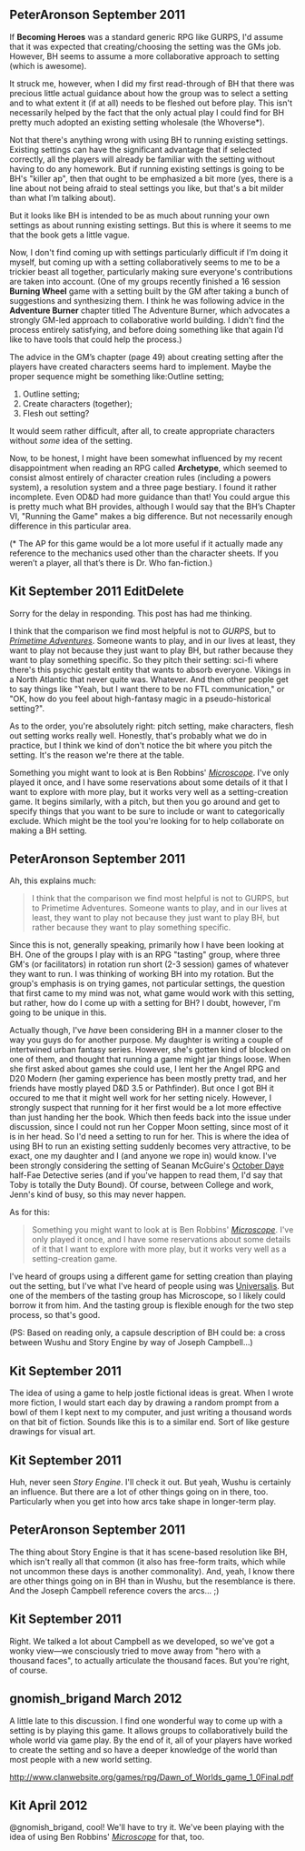 PeterAronson September 2011
---------------------------

If **Becoming Heroes** was a standard generic RPG like GURPS, I'd assume that it was expected that creating/choosing the setting was the GMs job.  However, BH seems to assume a more collaborative approach to setting (which is awesome).

It struck me, however, when I did my first read-through of BH that there was precious little actual  guidance about how the group was to select a setting and to what extent it (if at all) needs to be fleshed out before play.  This isn't necessarily helped by the fact that the only actual play I could find for BH pretty much adopted an existing setting wholesale (the Whoverse\*).

Not that there's anything wrong with using BH to running existing settings.  Existing settings can have the significant advantage that if selected correctly, all the players will already be familiar with the setting without having to do any homework.  But if running existing settings is going to be BH's "killer ap", then that ought to be emphasized a bit more (yes, there is a line about not being afraid to steal settings you like, but that's a bit milder than what I’m talking about). 

But it looks like BH is intended to be as much about running your own settings as about running existing settings.  But this is where it seems to me that the book gets a little vague.

Now, I don't find coming up with settings particularly difficult if I’m doing it myself, but coming up with a setting collaboratively seems to me to be a trickier beast all together, particularly making sure everyone's contributions are taken into account.  (One of my groups recently finished a 16 session **Burning Wheel** game with a setting built by the GM after taking a bunch of suggestions and synthesizing them.  I think he was following advice in the **Adventure Burner** chapter titled The Adventure Burner, which advocates a strongly GM-led approach to collaborative world building.  I didn't find the process entirely satisfying, and before doing something like that again I’d like to have tools that could help the process.)

The advice in the GM’s chapter (page 49) about creating setting after the players have created characters seems hard to implement.  Maybe the proper sequence might be something like:Outline setting;

1. Outline setting;
2. Create characters (together);
3. Flesh out setting?

It would seem rather difficult, after all, to create appropriate characters without _some_ idea of the setting.

Now, to be honest, I might have been somewhat influenced by my recent disappointment when reading an RPG called **Archetype**, which seemed to consist almost entirely of character creation rules (including a powers system), a resolution system and a three page bestiary.  I found it rather incomplete.  Even OD&D had more guidance than that!  You could argue this is pretty much what BH provides, although I would say that the BH’s Chapter VI, "Running the Game" makes a big difference.  But not necessarily enough difference in this particular area.

(\* The AP for this game would be a lot more useful if it actually made any reference to the mechanics used other than the character sheets.  If you weren’t a player, all that’s there is Dr. Who fan-fiction.)

Kit September 2011 EditDelete
---------------------------------

Sorry for the delay in responding. This post has had me thinking.

I think that the comparison we find most helpful is not to _GURPS_, but to [_Primetime Adventures_](http://www.dog-eared-designs.com/pta.html). Someone wants to play, and in our lives at least, they want to play not because they just want to play BH, but rather because they want to play something specific. So they pitch their setting: sci-fi where there's this psychic gestalt entity that wants to absorb everyone. Vikings in a North Atlantic that never quite was. Whatever. And then other people get to say things like "Yeah, but I want there to be no FTL communication," or "OK, how do you feel about high-fantasy magic in a pseudo-historical setting?".

As to the order, you're absolutely right: pitch setting, make characters, flesh out setting works really well. Honestly, that's probably what we do in practice, but I think we kind of don't notice the bit where you pitch the setting. It's the reason we're there at the table.

Something you might want to look at is Ben Robbins' [_Microscope_](http://www.lamemage.com/). I've only played it once, and I have some reservations about some details of it that I want to explore with more play, but it works very well as a setting-creation game. It begins similarly, with a pitch, but then you go around and get to specify things that you want to be sure to include or want to categorically exclude. Which might be the tool you're looking for to help collaborate on making a BH setting.

PeterAronson September 2011
---------------------------

Ah, this explains much:

> I think that the comparison we find most helpful is not to GURPS, but to Primetime Adventures. Someone wants to play, and in our lives at least, they want to play not because they just want to play BH, but rather because they want to play something specific.

Since this is not, generally speaking, primarily how I have been looking at BH.  One of the groups I play with is an RPG "tasting" group, where three GM's (or facilitators) in rotation run short (2-3 session) games of whatever  they want to run.  I was thinking of working BH into my rotation.  But the group's emphasis is on trying games, not particular settings, the question that first came to my mind  was not, what game would work with this setting, but rather, how do I come up with a setting for BH?  I doubt, however, I'm going to be unique in this.

Actually though, I've _have_ been considering BH in a manner closer to the way you guys do for another purpose.  My daughter is writing a couple of intertwined urban fantasy series.  However, she's gotten kind of blocked on one of them, and thought that running a game might jar things loose.  When she first asked about games she could use, I lent her the Angel RPG and D20 Modern (her gaming experience has been mostly pretty trad, and her friends have mostly played D&D 3.5 or Pathfinder).  But once I got BH it occured to me that it might well work for her setting nicely.  However, I strongly suspect that running for it her first would be a lot more effective than just handing her the book.  Which then feeds back into the issue under discussion, since I could not run her Copper Moon setting, since most of it is in her head.  So I'd need a setting to run for her.  This is where the idea of using BH to run an existing setting suddenly becomes very attractive, to be exact, one my daughter and I (and anyone we rope in) would know.  I've been strongly considering the setting of Seanan McGuire's [October Daye](http://seananmcguire.com/toby.php) half-Fae Detective series (and if you've happen to read them, I'd say that Toby is totally the Duty Bound).  Of course, between College and work, Jenn's kind of busy, so this may never happen.

As for this:

> Something you might want to look at is Ben Robbins' [_Microscope_](http://www.lamemage.com/). I've only played it once, and I have some reservations about some details of it that I want to explore with more play, but it works very well as a setting-creation game.

I've heard of groups using a different game for setting creation than playing out the setting, but I've what I've heard of people using was [Universalis](http://en.wikipedia.org/wiki/Universalis).  But one of the members of the tasting group has Microscope, so I likely could borrow it from him.  And the tasting group is flexible enough for the two step process, so that's good.

(PS: Based on reading only, a capsule description of BH could be: a cross between Wushu and Story Engine by way of Joseph Campbell...)

Kit September 2011
----------------------

The idea of using a game to help jostle fictional ideas is great. When I wrote more fiction, I would start each day by drawing a random prompt from a bowl of them I kept next to my computer, and just writing a thousand words on that bit of fiction. Sounds like this is to a similar end. Sort of like gesture drawings for visual art.


Kit September 2011
----------------------

Huh, never seen _Story Engine_. I'll check it out. But yeah, Wushu is certainly an influence. But there are a lot of other things going on in there, too. Particularly when you get into how arcs take shape in longer-term play.

PeterAronson September 2011
---------------------------

The thing about Story Engine is that it has scene-based resolution like BH, which isn't really all that common (it also has free-form traits, which while not uncommon these days is another commonality).  And, yeah, I know there are other things going on in BH than in Wushu, but the resemblance is there.  And the Joseph Campbell reference covers the arcs... ;)

Kit September 2011
----------------------

Right. We talked a lot about Campbell as we developed, so we've got a wonky view—we consciously tried to move away from "hero with a thousand faces", to actually articulate the thousand faces. But you're right, of course.

gnomish_brigand March 2012
--------------------------

A little late to this discussion. I find one wonderful way to come up with a setting is by playing this game. It allows groups to collaboratively build the whole world via game play. By the end of it, all of your players have worked to create the setting and so have a deeper knowledge of the world than most people with a new world setting.

<http://www.clanwebsite.org/games/rpg/Dawn_of_Worlds_game_1_0Final.pdf>

Kit April 2012
------------------

@gnomish_brigand, cool! We'll have to try it. We've been playing with the idea of using Ben Robbins' [_Microscope_](http://www.lamemage.com/) for that, too.
